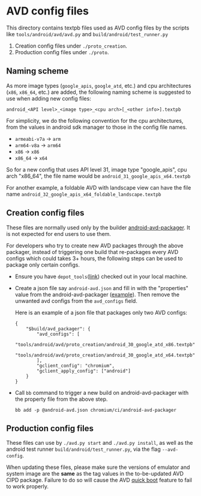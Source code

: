 # AVD config files
This directory contains textpb files used as AVD config files by the scripts
like `tools/android/avd/avd.py` and `build/android/test_runner.py`
1. Creation config files under `./proto_creation`.
1. Production config files under `./proto`.

## Naming scheme
As more image types (`google_apis`, `google_atd`, etc.) and cpu architectures
(`x86`, `x86_64`, etc.) are added, the following naming scheme is suggested to
use when adding new config files:
```
android_<API level>_<image type>_<cpu arch>[_<other info>].textpb
```

For simplicity, we do the following convention for the cpu architectures, from
the values in android sdk manager to those in the config file names.
- `armeabi-v7a` -> `arm`
- `arm64-v8a` -> `arm64`
- `x86` -> `x86`
- `x86_64` -> `x64`

So for a new config that uses API level 31, image type "google_apis", cpu arch
"x86_64", the file name would be `android_31_google_apis_x64.textpb`

For another example, a foldable AVD with landscape view can have the file name
`android_32_google_apis_x64_foldable_landscape.textpb`

## Creation config files
These files are normally used only by the builder
[android-avd-packager](https://ci.chromium.org/p/chromium/builders/ci/android-avd-packager).
It is not expected for end users to use them.

For developers who try to create new AVD packages through the above packager,
instead of triggering one build that re-packages every AVD configs which could
takes 3+ hours, the following steps can be used to package only certain configs.

- Ensure you have `depot_tools`([link][depot_tools_link]) checked out in your
  local machine.
- Create a json file say `android-avd.json` and fill in with the "properties"
  value from the android-avd-packager ([example][packager_properties_example]).
  Then remove the unwanted avd configs from the `avd_configs` field.

  Here is an example of a json file that packages only two AVD configs:
  ```
  {
      "$build/avd_packager": {
          "avd_configs": [
              "tools/android/avd/proto_creation/android_30_google_atd_x86.textpb",
              "tools/android/avd/proto_creation/android_30_google_atd_x64.textpb"
          ],
          "gclient_config": "chromium",
          "gclient_apply_config": ["android"]
      }
  }
  ```
- Call `bb` command to trigger a new build on android-avd-packager with the
  property file from the above step.
  ```
  bb add -p @android-avd.json chromium/ci/android-avd-packager
  ```

[depot_tools_link]: https://chromium.googlesource.com/chromium/tools/depot_tools/+/HEAD/README.md
[packager_properties_example]: https://source.chromium.org/chromium/chromium/src/+/main:infra/config/subprojects/chromium/ci/chromium.infra.star;drc=59cbaef70288b956b446139de6c5bc2030bbb277;l=123-157

## Production config files

These files can use by `./avd.py start` and `./avd.py install`, as well as the
android test runner `build/android/test_runner.py`, via the flag `--avd-config`.

When updating these files, please make sure the versions of emulator
and system image are the **same** as the tag values in the to-be-updated
AVD CIPD package. Failure to do so will cause the AVD
[quick boot](https://android-developers.googleblog.com/2017/12/quick-boot-top-features-in-android.html)
feature to fail to work properly.
